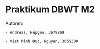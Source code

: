 
# Praktikum DBWT M2
 
Autoren:

    - Andreas, Hüpgen, 3679869

    - Viet Minh Duc, Nguyen, 3659300
   



